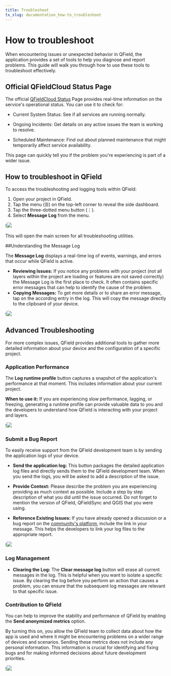```yaml
---
title: Troubleshoot
tx_slug: documentation_how-to_troubleshoot
---
```


# How to troubleshoot

When encountering issues or unexpected behavior in QField, the application provides a set of tools to help you diagnose and report problems.
This guide will walk you through how to use these tools to troubleshoot effectively.

## Official QFieldCloud Status Page

The official [QFieldCloud Status](https://status.qfield.cloud/) Page provides real-time information on the service's operational status. You can use it to check for:

- Current System Status: See if all services are running normally.

- Ongoing Incidents: Get details on any active issues the team is working to resolve.

- Scheduled Maintenance: Find out about planned maintenance that might temporarily affect service availability.

This page can quickly tell you if the problem you're experiencing is part of a wider issue.

## How to troubleshoot in QField


To access the troubleshooting and logging tools within QField:

1. Open your project in QField.
2. Tap the menu (☰) on the top-left corner to reveal the side dashboard.
3. Tap the three-dotted menu button (⋮).
4. Select **Message Log** from the menu.

!![](../assets/images/accessing_message_log.png,300px)

This will open the main screen for all troubleshooting utilities.

##Understanding the Message Log

The **Message Log** displays a real-time log of events, warnings, and errors that occur while QField is active.

- **Reviewing Issues:** If you notice any problems with your project (not all layers within the project are loading or features are not saved correctly) the Message Log is the first place to check.
It often contains specific error messages that can help to identify the cause of the problem.
- **Copying Messages:** To get more details or to share an error message, tap on the according entry in the log.
This will copy the message directly to the clipboard of your device.

!![](../assets/images/copy_logs_to_clipboard.png,300px)

## Advanced Troubleshooting

For more complex issues, QField provides additional tools to gather more detailed information about your device and the configuration of a specific project.

### Application Performance

The **Log runtime profile** button captures a snapshot of the application's performance at that moment.
This includes information about your current project.

**When to use it:** If you are experiencing slow performance, lagging, or freezing, generating a runtime profile can provide valuable data to you and the developers to understand how QField is interacting with your project and layers.

!![](../assets/images/log_runtime_profiler.png,300px)

### Submit a Bug Report

To easily receive support from the QField development team is by sending the application logs of your device.

- **Send the application log:** This button packages the detailed application log files and directly sends them to the QField development team.
When you send the logs, you will be asked to add a description of the issue.

- **Provide Context:** Please describe the problem you are experiencing providing as much context as possible.
Include a step by step description of what you did until the issue occurred.
Do not forget to mention the version of QField, QFieldSync and QGIS that you were using.
- **Reference Existing Issues:** If you have already opened a discussion or a bug report on the [community's platform](https://github.com/opengisch/QField/issues), include the link in your message.
This helps the developers to link your log files to the appropriate report.

!![](../assets/images/send_application_log.png,300px)

### Log Management

- **Clearing the Log:** The **Clear message log** button will erase all current messages in the log.
This is helpful when you want to isolate a specific issue.
By clearing the log before you perform an action that causes a problem, you can ensure that the subsequent log messages are relevant to that specific issue.

### Contribution to QField

You can help to improve the stability and performance of QField by enabling the **Send anonymized metrics** option.

By turning this on, you allow the QField team to collect data about how the app is used and where it might be encountering problems on a wider range of devices and scenarios.
Sending these metrics does not include any personal information.
This information is crucial for identifying and fixing bugs and for making informed decisions about future development priorities.

!![](../assets/images/send_anonymized_metrics.png,300px)
